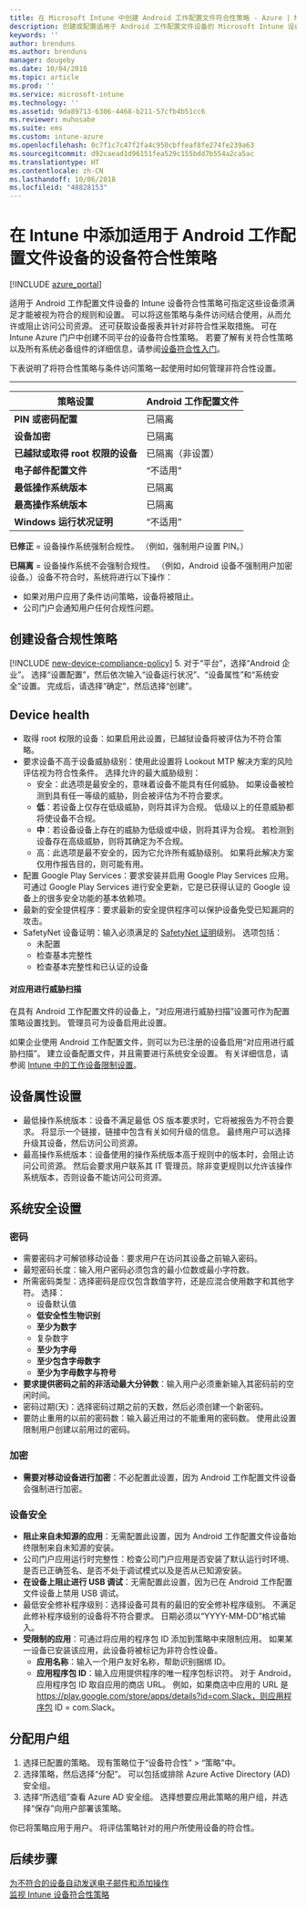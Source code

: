 ```yaml
---
title: 在 Microsoft Intune 中创建 Android 工作配置文件符合性策略 - Azure | Microsoft Docs
description: 创建或配置适用于 Android 工作配置文件设备的 Microsoft Intune 设备符合性策略。 选择允许使用已越狱设备、设置可接受的威胁级别、查看 Google Play、输入最低和最高操作系统版本、选择密码要求并允许旁加载应用程序。
keywords: ''
author: brenduns
ms.author: brenduns
manager: dougeby
ms.date: 10/04/2018
ms.topic: article
ms.prod: ''
ms.service: microsoft-intune
ms.technology: ''
ms.assetid: 9da89713-6306-4468-b211-57cfb4b51cc6
ms.reviewer: muhosabe
ms.suite: ems
ms.custom: intune-azure
ms.openlocfilehash: 0c7f1c7c47f2fa4c950cbffeaf8fe274fe239a63
ms.sourcegitcommit: d92caead1d96151fea529c155bdd7b554a2ca5ac
ms.translationtype: HT
ms.contentlocale: zh-CN
ms.lasthandoff: 10/06/2018
ms.locfileid: "48828153"
---
```

# <a name="add-a-device-compliance-policy-for-android-work-profile-devices-in-intune"></a>在 Intune 中添加适用于 Android 工作配置文件设备的设备符合性策略

[!INCLUDE [azure_portal](./includes/azure_portal.md)]

适用于 Android 工作配置文件设备的 Intune 设备符合性策略可指定这些设备须满足才能被视为符合的规则和设置。 可以将这些策略与条件访问结合使用，从而允许或阻止访问公司资源。 还可获取设备报表并针对非符合性采取措施。 可在 Intune Azure 门户中创建不同平台的设备符合性策略。 若要了解有关符合性策略以及所有系统必备组件的详细信息，请参阅[设备符合性入门](device-compliance-get-started.md)。

下表说明了将符合性策略与条件访问策略一起使用时如何管理非符合性设置。

--------------------------

|**策略设置**| **Android 工作配置文件** |
| --- | --- |
| **PIN 或密码配置** |  已隔离 |
| **设备加密** |  已隔离 |
| **已越狱或取得 root 权限的设备** | 已隔离（非设置） |
| **电子邮件配置文件** | “不适用” |
| **最低操作系统版本** | 已隔离 |
| **最高操作系统版本** | 已隔离 |
| **Windows 运行状况证明** |“不适用” |

**已修正** = 设备操作系统强制合规性。 （例如，强制用户设置 PIN。）

**已隔离** = 设备操作系统不会强制合规性。 （例如，Android 设备不强制用户加密设备。）设备不符合时，系统将进行以下操作：

- 如果对用户应用了条件访问策略，设备将被阻止。
- 公司门户会通知用户任何合规性问题。

## <a name="create-a-device-compliance-policy"></a>创建设备合规性策略

[!INCLUDE [new-device-compliance-policy](./includes/new-device-compliance-policy.md)]
5. 对于“平台”，选择“Android 企业”。 选择“设置配置”，然后依次输入“设备运行状况”、“设备属性”和“系统安全”设置。 完成后，请选择“确定”，然后选择“创建”。

<!--- 4. Choose **Actions for noncompliance** to say what actions should happen when a device is determined as noncompliant with this policy.
5. In the **Actions for noncompliance** pane, choose **Add** to create a new action.  The action parameters pane allows you to specify the action, email recipients that should receive the notification in addition to the user of the device, and the content of the notification that you want to send.
6. The message template option allows you to create several custom emails depending on when the action is set to take. For example, you can create a message for notifications that are sent for the first time and a different message for final warning before access is blocked. The custom messages that you create can be used for all your device compliance policy.
7. Specify the **Grace period** which determines when that action to take place.  For example, you may want to send a notification as soon as the device is evaluated as noncompliant, but allow some time before enforcing the conditional access policy to block access to company resources like SharePoint online.
8. Choose **Add** to finish creating the action.
9. You can create multiple actions and the sequence in which they should occur. Choose **Ok** when you are finished creating all the actions.--->

## <a name="device-health"></a>Device health

- 取得 root 权限的设备：如果启用此设置，已越狱设备将被评估为不符合策略。
- 要求设备不高于设备威胁级别：使用此设置将 Lookout MTP 解决方案的风险评估视为符合性条件。 选择允许的最大威胁级别：
  - 安全：此选项是最安全的，意味着设备不能具有任何威胁。 如果设备被检测到具有任一等级的威胁，则会被评估为不符合要求。
  - **低**：若设备上仅存在低级威胁，则将其评为合规。 低级以上的任意威胁都将使设备不合规。
  - **中**：若设备设备上存在的威胁为低级或中级，则将其评为合规。 若检测到设备存在高级威胁，则将其确定为不合规。
  - 高：此选项是最不安全的，因为它允许所有威胁级别。 如果将此解决方案仅用作报告目的，则可能有用。
- 配置 Google Play Services：要求安装并启用 Google Play Services 应用。 可通过 Google Play Services 进行安全更新，它是已获得认证的 Google 设备上的很多安全功能的基本依赖项。
- 最新的安全提供程序：要求最新的安全提供程序可以保护设备免受已知漏洞的攻击。
- SafetyNet 设备证明：输入必须满足的 [SafetyNet 证明](https://developer.android.com/training/safetynet/attestation.html)级别。 选项包括：
  - 未配置
  - 检查基本完整性
  - 检查基本完整性和已认证的设备

#### <a name="threat-scan-on-apps"></a>对应用进行威胁扫描

在具有 Android 工作配置文件的设备上，“对应用进行威胁扫描”设置可作为配置策略设置找到。 管理员可为设备启用此设置。

如果企业使用 Android 工作配置文件，则可以为已注册的设备启用“对应用进行威胁扫描”。 建立设备配置文件，并且需要进行系统安全设置。 有关详细信息，请参阅 [Intune 中的工作设备限制设置](device-restrictions-android-for-work.md)。

## <a name="device-property-settings"></a>设备属性设置

- 最低操作系统版本：设备不满足最低 OS 版本要求时，它将被报告为不符合要求。 将显示一个链接，链接中包含有关如何升级的信息。 最终用户可以选择升级其设备，然后访问公司资源。
- 最高操作系统版本：设备使用的操作系统版本高于规则中的版本时，会阻止访问公司资源。 然后会要求用户联系其 IT 管理员。除非变更规则以允许该操作系统版本，否则设备不能访问公司资源。

## <a name="system-security-settings"></a>系统安全设置

### <a name="password"></a>密码

- 需要密码才可解锁移动设备：要求用户在访问其设备之前输入密码。
- 最短密码长度：输入用户密码必须包含的最小位数或最小字符数。
- 所需密码类型：选择密码是应仅包含数值字符，还是应混合使用数字和其他字符。 选择：
  - 设备默认值
  - **低安全性生物识别**
  - **至少为数字**
  - 复杂数字
  - **至少为字母**
  - **至少包含字母数字**
  - **至少为字母数字与符号**
- **要求提供密码之前的非活动最大分钟数**：输入用户必须重新输入其密码前的空闲时间。
- 密码过期(天)：选择密码过期之前的天数，然后必须创建一个新密码。
- 要防止重用的以前的密码数：输入最近用过的不能重用的密码数。 使用此设置限制用户创建以前用过的密码。

### <a name="encryption"></a>加密

- **需要对移动设备进行加密**：不必配置此设置，因为 Android 工作配置文件设备会强制进行加密。

### <a name="device-security"></a>设备安全

- **阻止来自未知源的应用**：无需配置此设置，因为 Android 工作配置文件设备始终限制来自未知源的安装。
- 公司门户应用运行时完整性：检查公司门户应用是否安装了默认运行时环境、是否已正确签名、是否不处于调试模式以及是否从已知源安装。
- **在设备上阻止进行 USB 调试**：无需配置此设置，因为已在 Android 工作配置文件设备上禁用 USB 调试。
- 最低安全修补程序级别：选择设备可具有的最旧的安全修补程序级别。 不满足此修补程序级别的设备将不符合要求。 日期必须以“YYYY-MM-DD”格式输入。
- **受限制的应用**：可通过将应用的程序包 ID 添加到策略中来限制应用。 如果某一设备已安装该应用，此设备将被标记为非符合性设备。 
   - **应用名称**：输入一个用户友好名称，帮助识别捆绑 ID。 
   - **应用程序包 ID**：输入应用提供程序的唯一程序包标识符。 对于 Android，应用程序包 ID 取自应用的商店 URL。 例如，如果商店中应用的 URL 是 https://play.google.com/store/apps/details?id=com.Slack，则应用程序包 ID = com.Slack。


## <a name="assign-user-groups"></a>分配用户组

1. 选择已配置的策略。 现有策略位于“设备符合性” > “策略”中。
2. 选择策略，然后选择“分配”。 可以包括或排除 Azure Active Directory (AD) 安全组。
3. 选择“所选组”查看 Azure AD 安全组。 选择想要应用此策略的用户组，并选择“保存”向用户部署该策略。

你已将策略应用于用户。 将评估策略针对的用户所使用设备的符合性。

## <a name="next-steps"></a>后续步骤
[为不符合的设备自动发送电子邮件和添加操作](actions-for-noncompliance.md)  
[监视 Intune 设备符合性策略](compliance-policy-monitor.md)
